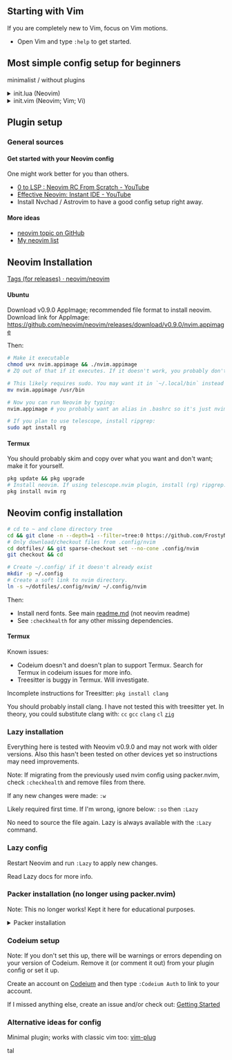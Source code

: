 ## Starting with Vim

If you are completely new to Vim, focus on Vim motions.

- Open Vim and type `:help` to get started. 

## Most simple config setup for beginners
minimalist / without plugins

<details>
<summary>
init.lua (Neovim)
</summary>

Create [~/.config/nvim/init.lua](init.lua) folders and files if not created,
then add the following lines and customize it to your hearts content:

```lua
-- this is a comment in lua
--[[
this is a 
*multiline*
comment

]]
local o = vim.o -- short for vim.opt
o.nu = true -- true or false
o.relativenumber = true

-- four spaced tabbing
o.tabstop = 4
o.softtabstop = 4
o.shiftwidth = 4
o.expandtab = true
o.smartindent = true

o.termguicolors = true  -- color support
o.ignorecase = true -- ignores case when searching, etc.
-- below line: cursor is always 6 lines away from top or bottom of your window
o.scrolloff = 6 
o.colorcolumn = "80"
o.swapfile = false -- don't use swap files

o.shellslash = true -- On Windows, this will use '/' instead of the default '\'
```

Learn more about Neovim + Lua here: `:help lua-guide`. If your neovim is too old, check out [nanotee\/nvim\-lua\-guide\: A guide to using Lua in Neovim](https://github.com/nanotee/nvim-lua-guide). Newest guide online: [Lua\-guide \- Neovim docs](https://neovim.io/doc/user/lua-guide.html#lua-guide)

Lua vs Vimscript:

- Thanks to [LuaJIT](https://github.com/LuaJIT/LuaJIT) (based on Lua 5.1),
this is generally about 10x faster than vimscript8. vimscript9 might be much
closer in speed to LuaJIT. Take benchmarks with a grain of salt though.
- Lua is a skill that can be used outside of Vimscript. Vimscript is stuck in
Vim world. If you go deeper into the language, you probably should learn some
Vimscript and Vim API to use Lua in Neovim though.
- It's worth noting that Neovim is backwards compatible with vimscript8. (vimscript9 is a work in progress.)

</details>

<details>
<summary>
init.vim (Neovim; Vim; Vi)
</summary>


Didn't test code below! It's possible some of these lines of code don't work.
If this is in `init.vim` file, the equivalent works in Vi, Vim, and Neovim:

```vim
" This is a comment.
" Double quote comment means it's also valid vimrc code; commented out.
" There's no difference between single and multiline comments in vim.

set nu
set relativenumber

set tabstop=4
set softtabstop=4
set shiftwidth=4
set expandtab
set smartindent

set termguicolors
set colorcolumn=80

set scrolloff=6
set colorcolumn=80
set noswapfile


"" set ai " auto indent
set tabstop

set shellslash
" i forgot if this is important
" set guicursor=""
```
</details>

## Plugin setup

<!--
I paste this link so many times I should be using markdown slightly better..
-->

### General sources

#### Get started with your Neovim config

One might work better for you than others.

- [0 to LSP \: Neovim RC From Scratch \- YouTube](https://youtu.be/w7i4amO_zaE)
- [Effective Neovim\: Instant IDE \- YouTube](https://youtu.be/stqUbv-5u2s&t=171s)
- Install Nvchad / Astrovim to have a good config setup right away.

#### More ideas

- [neovim topic on GitHub](https://github.com/topics/neovim)
- [My neovim list](https://github.com/stars/FrostyNick/lists/neovim-vim)

## Neovim Installation

[Tags (for releases) · neovim\/neovim](https://github.com/neovim/neovim/tags "Tags · neovim/neovim")

#### Ubuntu

Download v0.9.0 AppImage; recommended file format to install neovim. Download link for AppImage: https://github.com/neovim/neovim/releases/download/v0.9.0/nvim.appimage

Then:
```bash
# Make it executable
chmod u+x nvim.appimage && ./nvim.appimage
# ZQ out of that if it executes. If it doesn't work, you probably don't have FUSE. See https://github.com/AppImage/AppImageKit/wiki/FUSE#fallback

# This likely requires sudo. You may want it in `~/.local/bin` instead if that is setup. Otherwise:
mv nvim.appimage /usr/bin

# Now you can run Neovim by typing:
nvim.appimage # you probably want an alias in .bashrc so it's just nvim/nv

# If you plan to use telescope, install ripgrep:
sudo apt install rg
```

#### Termux

You should probably skim and copy over what you want and don't want;
make it for yourself.

```bash
pkg update && pkg upgrade
# Install neovim. If using telescope.nvim plugin, install (rg) ripgrep.
pkg install nvim rg
```

## Neovim config installation

```bash
# cd to ~ and clone directory tree
cd && git clone -n --depth=1 --filter=tree:0 https://github.com/FrostyNick/dotfiles.git
# Only download/checkout files from .config/nvim
cd dotfiles/ && git sparse-checkout set --no-cone .config/nvim
git checkout && cd

# Create ~/.config/ if it doesn't already exist
mkdir -p ~/.config
# Create a soft link to nvim directory.
ln -s ~/dotfiles/.config/nvim/ ~/.config/nvim
```

Then:
- Install nerd fonts. See main [readme.md](readme.md) (not neovim readme)
- See `:checkhealth` for any other missing dependencies.

#### Termux

Known issues:
- Codeium doesn't and doesn't plan to support Termux. Search for Termux in codeium issues for more info.
- Treesitter is buggy in Termux. Will investigate.

Incomplete instructions for Treesitter:
`pkg install clang`

You should probably install clang. I have not tested this with treesitter yet.
In theory, you could substitute clang with: `cc` `gcc` `clang` `cl` [`zig`](https://ziglang.org/download/)

### Lazy installation

Everything here is tested with Neovim v0.9.0 and may not work with older
versions. Also this hasn't been tested on other devices yet so instructions
may need improvements.

Note: If migrating from the previously used nvim config using packer.nvim,
check `:checkhealth` and remove files from there.

If any new changes were made: 
`:w`

Likely required first time. If I'm wrong, ignore below:
`:so` then `:Lazy`

No need to source the file again. Lazy is always available with the `:Lazy`
command.

### Lazy config

Restart Neovim and run `:Lazy` to apply new changes.

Read Lazy docs for more info.

### Packer installation (no longer using packer.nvim)

Note: This no longer works! Kept it here for educational purposes.

<details>
<summary>
Packer installation
</summary>
  
In packer.lua:
Install packer with [instructions](https://github.com/wbthomason/packer.nvim)
on the web
([ThePrimeagen video with timestamp](https://youtu.be/w7i4amO_zaE?t=234))

If any new changes are made, you need to `:w` so Packer.nvim can see the
changes.

Then:
`:so`

If errors show up for above command, (`ZQ`) quit out of vim, reopen the
packer.lua file in Neovim and repeat. 

`:PackerSync`

A screen should show up that everything installed successfully.

After all that, close and open and open up again, some errors and tips will
show up. Wait for everything to install.
</details>

### Codeium setup 

Note: If you don't set this up, there will be warnings or errors depending on
your version of Codeium. Remove it (or comment it out) from your plugin config
or set it up.

Create an account on [Codeium](https://codeium.com/) and then type
`:Codeium Auth` to link to your account.

If I missed anything else, create an issue and/or check out:
[Getting Started](https://github.com/Exafunction/codeium.vim#-getting-started)

### Alternative ideas for config

Minimal plugin; works with classic vim too:
[vim-plug](https://github.com/junegunn/vim-plug)


tal
